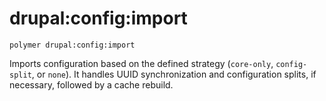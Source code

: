 # drupal:config:import

```shell
polymer drupal:config:import
```

Imports configuration based on the defined strategy (`core-only`, `config-split`, or `none`). It handles UUID synchronization and configuration splits, if necessary, followed by a cache rebuild.
